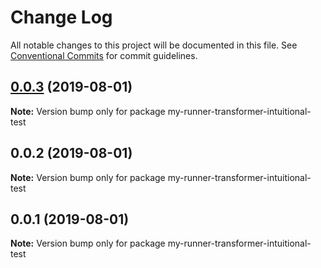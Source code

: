 # Change Log

All notable changes to this project will be documented in this file.
See [Conventional Commits](https://conventionalcommits.org) for commit guidelines.

## [0.0.3](https://github.com/imcuttle/intuitional-test/compare/v0.0.2...v0.0.3) (2019-08-01)

**Note:** Version bump only for package my-runner-transformer-intuitional-test

## 0.0.2 (2019-08-01)

**Note:** Version bump only for package my-runner-transformer-intuitional-test

## 0.0.1 (2019-08-01)

**Note:** Version bump only for package my-runner-transformer-intuitional-test
